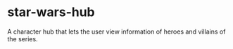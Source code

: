 # star-wars-hub
A character hub that lets the user view information of heroes and villains of the series.
